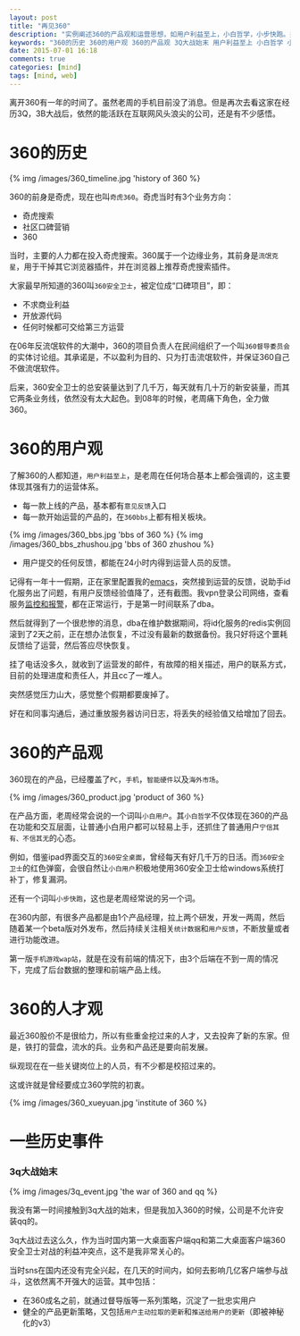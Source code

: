 ```yaml
---
layout: post
title: "再见360"
description: "实例阐述360的产品观和运营思想，如用户利益至上，小白哲学，小步快跑。并解析相关历史事件，如3Q大战"
keywords: "360的历史 360的用户观 360的产品观 3Q大战始末 用户利益至上 小白哲学 小步快跑"
date: 2015-07-01 16:18
comments: true
categories: [mind]
tags: [mind, web]
---
```

离开360有一年的时间了。虽然老周的手机目前没了消息。但是再次去看这家在经历3Q，3B大战后，依然的能活跃在互联网风头浪尖的公司，还是有不少感悟。

<!--more-->
# 360的历史 #
{% img /images/360_timeline.jpg 'history of 360 %}

360的前身是奇虎，现在也叫`奇虎360`。奇虎当时有3个业务方向：

* 奇虎搜索
* 社区口碑营销
* 360

当时，主要的人力都在投入奇虎搜索。360属于一个边缘业务，其前身是`流氓克星`，用于干掉其它浏览器插件，并在浏览器上推荐奇虎搜索插件。

大家最早所知道的360叫`360安全卫士`，被定位成“口碑项目”，即：

* 不求商业利益
* 开放源代码
* 任何时候都可交给第三方运营

在06年反流氓软件的大潮中，360的项目负责人在民间组织了一个叫`360督导委员会`的实体讨论组。其承诺是，不以盈利为目的、只为打击流氓软件，并保证360自己不做流氓软件。

后来，360安全卫士的总安装量达到了几千万，每天就有几十万的新安装量，而其它两条业务线，依然没有太大起色。到08年的时候，老周痛下角色，全力做360。

# 360的用户观 #

了解360的人都知道，`用户利益至上`，是老周在任何场合基本上都会强调的，这主要体现其强有力的运营体系。

* 每一款上线的产品，基本都有`意见反馈`入口
* 每一款开始运营的产品的，在`360bbs`上都有相关板块。

{% img /images/360_bbs.jpg 'bbs of 360 %}
{% img /images/360_bbs_zhushou.jpg 'bbs of 360 zhushou %}

* 用户提交的任何反馈，都能在24小时内得到运营人员的反馈。

记得有一年十一假期，正在家里配置我的[emacs](http://jqlblue.github.io/2014/02/28/emacs24-on-mac-and-linux/)，突然接到运营的反馈，说助手id化服务出了问题，有用户反馈经验值降了，还有截图。我vpn登录公司网络，查看服务[监控和报警](http://jqlblue.github.io/2014/10/01/use-graphite-and-alter-build-monitor-system/)，都在正常运行，于是第一时间联系了dba。

然后就得到了一个很悲惨的消息，dba在维护数据期间，将id化服务的redis实例回滚到了2天之前，正在想办法恢复，不过没有最新的数据备份。我只好将这个噩耗反馈给了运营，然后答应尽快恢复。

挂了电话没多久，就收到了运营发的邮件，有故障的相关描述，用户的联系方式，目前的处理进度和责任人，并且cc了一堆人。

突然感觉压力山大，感觉整个假期都要废掉了。

好在和同事沟通后，通过重放服务器访问日志，将丢失的经验值又给增加了回去。

# 360的产品观 #

360现在的产品，已经覆盖了`PC`，`手机`，`智能硬件`以及`海外市场`。

{% img /images/360_product.jpg 'product of 360 %}

在产品方面，老周经常会说的一个词叫`小白用户`。其`小白哲学`不仅体现在360的产品在功能和交互层面，让普通小白用户都可以轻易上手，还抓住了普通用户`宁信其有、不信其无`的心态。

例如，借鉴ipad界面交互的`360安全桌面`，曾经每天有好几千万的日活。而`360安全卫士`的红色弹窗，会很自然让`小白用户`积极地使用360安全卫士给windows系统打补丁，修复漏洞。

还有一个词叫`小步快跑`，这也是老周经常说的另一个词。

在360内部，有很多产品都是由1个产品经理，拉上两个研发，开发一两周，然后随着某一个beta版对外发布，然后持续关注相关`统计数据`和`用户反馈`，不断放量或者进行功能改进。

第一版`手机游戏wap站`，就是在没有前端的情况下，由3个后端在不到一周的情况下，完成了后台数据的整理和前端产品上线。

# 360的人才观 #

最近360股价不是很给力，所以有些重金挖过来的人才，又去投奔了新的东家。但是，铁打的营盘，流水的兵。业务和产品还是要向前发展。

纵观现在在一些关键岗位上的人员，有不少都是校招过来的。

这或许就是曾经要成立360学院的初衷。

{% img /images/360_xueyuan.jpg 'institute of 360 %}

# 一些历史事件 #

### 3q大战始末 ###
{% img /images/3q_event.jpg 'the war of 360 and qq %}

我没有第一时间接触到3q大战的始末，但是我加入360的时候，公司是不允许安装qq的。

3q大战过去这么久，作为当时国内第一大桌面客户端qq和第二大桌面客户端360安全卫士对战的利益冲突点，这不是我非常关心的。

当时sns在国内还没有完全兴起，在几天的时间内，如何去影响几亿客户端参与战斗，这依然离不开强大的运营。其中包括：

* 在360成名之前，就通过督导版等一系列策略，沉淀了一批忠实用户
* 健全的产品更新策略，又包括`用户主动拉取的更新`和`推送给用户的更新`（即被神秘化的v3）
